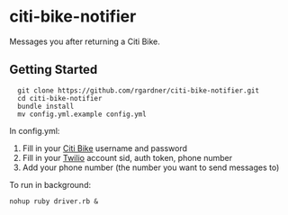# citi-bike-notifier

Messages you after returning a Citi Bike.

## Getting Started

```
  git clone https://github.com/rgardner/citi-bike-notifier.git
  cd citi-bike-notifier
  bundle install
  mv config.yml.example config.yml
```

In config.yml:
  
  1. Fill in your [Citi Bike](https://citibikenyc.com) username and password
  2. Fill in your [Twilio](https://www.twilio.com) account sid, auth token, phone
      number
  3. Add your phone number (the number you want to send messages to)

To run in background:

```
nohup ruby driver.rb &
```

